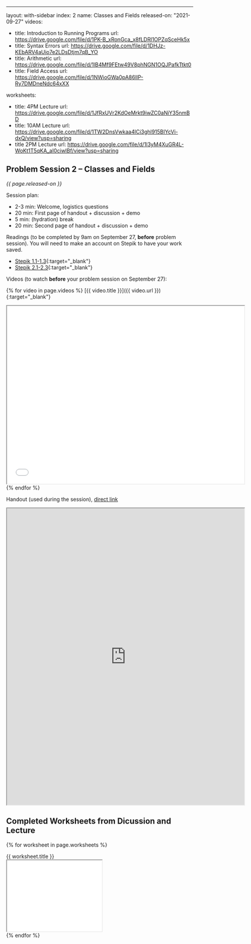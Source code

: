 ---
layout: with-sidebar
index: 2
name: Classes and Fields
released-on: "2021-09-27"
videos:
  - title: Introduction to Running Programs
    url: https://drive.google.com/file/d/1PK-B_xRonGca_x8fLDRl1OPZqSceHk5x
  - title: Syntax Errors
    url: https://drive.google.com/file/d/1DHJz-KEbARV4aUio7e2LDsDtjm7qB_YO
  - title: Arithmetic
    url: https://drive.google.com/file/d/1lB4Mf9FEtw49V8phNGN1OQJPafkTtkt0
  - title: Field Access
    url: https://drive.google.com/file/d/1NWioGWa0pA86IlP-Ry7DMDneNdc64xXX

worksheets:
  - title: 4PM Lecture
    url: https://drive.google.com/file/d/1JfRxUVr2KdOeMrkt9iwZC0aNiY35nmBD
  - title: 10AM Lecture
    url: https://drive.google.com/file/d/1TW2DnsVwkaa4lCi3ghl915BIYcVi-dxQ/view?usp=sharing
  - title 2PM Lecture
    url: https://drive.google.com/file/d/1l3yM4XuGR4L-WoKt1T5qKA_aI0ciwlBf/view?usp=sharing

## Problem Session 2 – Classes and Fields

_{{ page.released-on }}_

Session plan:
- 2-3 min: Welcome, logistics questions
- 20 min: First page of handout + discussion + demo
- 5 min: (hydration) break
- 20 min: Second page of handout + discussion + demo

Readings (to be completed by 9am on September 27, **before** problem session). You will
need to make an account on Stepik to have your work saved.
- [Stepik 1.1-1.3](https://stepik.org/lesson/559661/step/1?unit=553721){:target="_blank"}
- [Stepik 2.1-2.3](https://stepik.org/lesson/571216/step/1?unit=565754){:target="_blank"}

Videos (to watch **before** your problem session on September 27):

{% for video in page.videos %}
[{{ video.title }}]({{ video.url }}){:target="_blank"}

<iframe src="{{ video.url }}/preview" width="640" height="480" allow="autoplay"></iframe>
{% endfor %}

Handout (used during the session), [direct link](https://drive.google.com/file/d/1sPG_aHG1VfSXR8utVomzmptWbsn8c7gB/preview)

<iframe src="https://drive.google.com/file/d/1sPG_aHG1VfSXR8utVomzmptWbsn8c7gB/preview" width="640" height="800" allow="autoplay"></iframe>


## Completed Worksheets from Dicussion and Lecture

{% for worksheet in page.worksheets %}
<div class="worksheetBox">
{{ worksheet.title }}
<br>
<iframe src="{{ worksheet.url }}/preview" width="256" height="192" allow="autoplay"></iframe>
</div>
{% endfor %}
